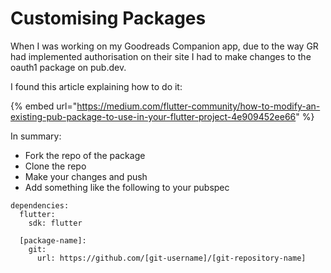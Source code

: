 # Customising Packages

When I was working on my Goodreads Companion app, due to the way GR had implemented authorisation on their site I had to make changes to the oauth1 package on pub.dev.

I found this article explaining how to do it:

{% embed url="https://medium.com/flutter-community/how-to-modify-an-existing-pub-package-to-use-in-your-flutter-project-4e909452ee66" %}

In summary:

* Fork the repo of the package
* Clone the repo 
* Make your changes and push
* Add something like the following to your pubspec

```text
dependencies:
  flutter:
    sdk: flutter

  [package-name]:
    git:
      url: https://github.com/[git-username]/[git-repository-name]
```



